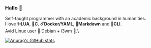 ### Hallo 🐸

Self-taught programmer with an academic background in humanities.\
I love **✨LUA**, **💫C**, **☄️Docker/YAML**, **🌠Markdown** and **🔮CLI**.\
Avid Linux user 💖 Debian + i3wm 💖.\

[![Anurag's GitHub stats](https://github-readme-stats.vercel.app/api?username=ebears&hide=stars,prs&count_private=true&show_icons=true&theme=dracula)](https://github.com/anuraghazra/github-readme-stats)

